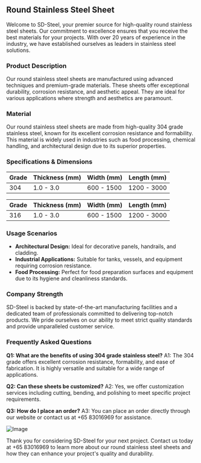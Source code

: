 ## Round Stainless Steel Sheet

Welcome to SD-Steel, your premier source for high-quality round stainless steel sheets. Our commitment to excellence ensures that you receive the best materials for your projects. With over 20 years of experience in the industry, we have established ourselves as leaders in stainless steel solutions.

### Product Description

Our round stainless steel sheets are manufactured using advanced techniques and premium-grade materials. These sheets offer exceptional durability, corrosion resistance, and aesthetic appeal. They are ideal for various applications where strength and aesthetics are paramount.

### Material

Our round stainless steel sheets are made from high-quality 304 grade stainless steel, known for its excellent corrosion resistance and formability. This material is widely used in industries such as food processing, chemical handling, and architectural design due to its superior properties.

### Specifications & Dimensions

| Grade | Thickness (mm) | Width (mm) | Length (mm) |
|-------|----------------|------------|-------------|
| 304   | 1.0 - 3.0      | 600 - 1500 | 1200 - 3000 |

| Grade | Thickness (mm) | Width (mm) | Length (mm) |
|-------|----------------|------------|-------------|
| 316   | 1.0 - 3.0      | 600 - 1500 | 1200 - 3000 |

### Usage Scenarios

- **Architectural Design:** Ideal for decorative panels, handrails, and cladding.
- **Industrial Applications:** Suitable for tanks, vessels, and equipment requiring corrosion resistance.
- **Food Processing:** Perfect for food preparation surfaces and equipment due to its hygiene and cleanliness standards.

### Company Strength

SD-Steel is backed by state-of-the-art manufacturing facilities and a dedicated team of professionals committed to delivering top-notch products. We pride ourselves on our ability to meet strict quality standards and provide unparalleled customer service.

### Frequently Asked Questions

**Q1: What are the benefits of using 304 grade stainless steel?**
A1: The 304 grade offers excellent corrosion resistance, formability, and ease of fabrication. It is highly versatile and suitable for a wide range of applications.

**Q2: Can these sheets be customized?**
A2: Yes, we offer customization services including cutting, bending, and polishing to meet specific project requirements.

**Q3: How do I place an order?**
A3: You can place an order directly through our website or contact us at +65 83016969 for assistance.

![Image](https://github.com/user-attachments/assets/2567258e-e124-4816-932d-1809bd27ef0b)

Thank you for considering SD-Steel for your next project. Contact us today at +65 83016969 to learn more about our round stainless steel sheets and how they can enhance your project's quality and durability.